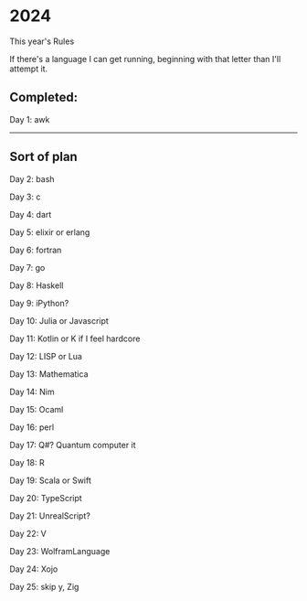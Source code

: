 # 2024

This year's Rules

If there's a language I can get running, beginning with that letter than I'll attempt it. 

## Completed: 

Day 1: awk

----
## Sort of plan 

Day 2: bash

Day 3: c

Day 4: dart

Day 5: elixir or erlang

Day 6: fortran

Day 7: go

Day 8: Haskell

Day 9: iPython? 

Day 10: Julia or Javascript

Day 11: Kotlin or K if I feel hardcore

Day 12: LISP or Lua

Day 13: Mathematica

Day 14: Nim

Day 15: Ocaml

Day 16: perl

Day 17: Q#? Quantum computer it

Day 18: R

Day 19: Scala or Swift

Day 20: TypeScript

Day 21: UnrealScript? 

Day 22: V 

Day 23: WolframLanguage

Day 24: Xojo

Day 25: skip y, Zig
